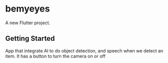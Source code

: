 # bemyeyes

A new Flutter project.

## Getting Started

App that integrate AI to do object detection, and speech when we detect an item.
It has a button to turn the camera on or off
